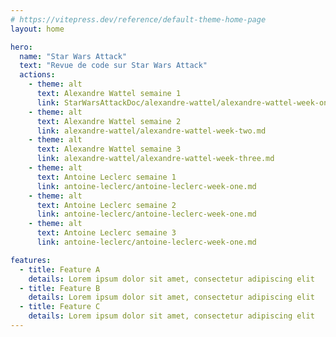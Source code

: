 ```yaml
---
# https://vitepress.dev/reference/default-theme-home-page
layout: home

hero:
  name: "Star Wars Attack"
  text: "Revue de code sur Star Wars Attack"
  actions:
    - theme: alt
      text: Alexandre Wattel semaine 1
      link: StarWarsAttackDoc/alexandre-wattel/alexandre-wattel-week-one.md
    - theme: alt
      text: Alexandre Wattel semaine 2
      link: alexandre-wattel/alexandre-wattel-week-two.md
    - theme: alt
      text: Alexandre Wattel semaine 3
      link: alexandre-wattel/alexandre-wattel-week-three.md
    - theme: alt
      text: Antoine Leclerc semaine 1
      link: antoine-leclerc/antoine-leclerc-week-one.md
    - theme: alt
      text: Antoine Leclerc semaine 2
      link: antoine-leclerc/antoine-leclerc-week-one.md
    - theme: alt
      text: Antoine Leclerc semaine 3
      link: antoine-leclerc/antoine-leclerc-week-one.md

features:
  - title: Feature A
    details: Lorem ipsum dolor sit amet, consectetur adipiscing elit
  - title: Feature B
    details: Lorem ipsum dolor sit amet, consectetur adipiscing elit
  - title: Feature C
    details: Lorem ipsum dolor sit amet, consectetur adipiscing elit
---
```

